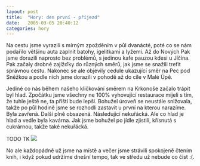 ```yaml
---
layout: post
title:  "Hory: den první - příjezd"
date:   2005-03-05 20:40:12
categories: hory
---
```


Na cestu jsme vyrazili s mírným zpožděním v půl dvanácté, poté co se nám podařilo většinu auta zaplnit batohy, igelitkami a lyžemi. Až do Nových Pak jsme dorazili naprosto bez problémů, s jedinou kafe pauzou kdesi u Jíčína. Pak začaly drobné zajížďky do různých směrů, jak jsme se snažili trefit správnou cestu. Nakonec se ale objevily cedule ukazující směr na Pec pod Sněžkou a podle nich jsme dorazili v pohodě až do cíle v Malé Úpě.

Jediné co nás během našeho kličkování směrem na Krkonoše začalo trápit byl hlad. Zpočátku jsme všechny ne 100% vyhovující restaurace míjeli s tím, že tuhle ještě ne, ta příští bude lepši. Bohužel úroveň se neustále snižovala, takže po půl hodině jsme se rozhodli zastavit u první na kterou narazíme. Byla zavřená. Další plně obsazená. Následující nekuřácká. Ale co hlad je hlad a vedle byla kavárna. Jak jsme bohužel po jídle zjistili, křísnutá s cukrárnou, takže také nekuřácká.

TODO TK
<img src="images/zpravy/honzicek.jpg" border="0">

No ale každopádně už jsme na místě a večer jsme strávili spokojeně čtením knih, i když pokud udržíme dnešní tempo, tak ve středu už nebude co číst :(.